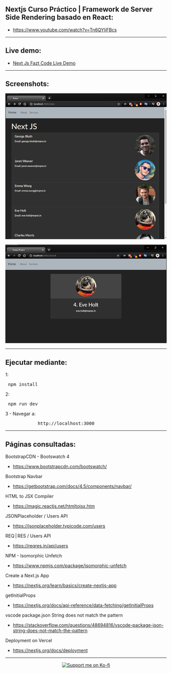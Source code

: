 ## Nextjs Curso Práctico | Framework de Server Side Rendering basado en React:

- https://www.youtube.com/watch?v=Tn6QYliFBcs

---

## Live demo:

- <a href="https://nextjsfaztcode.jonatandb.now.sh/" target="_blank">Next Js Fazt Code Live Demo</a>

---

## Screenshots:

<p align="center">
    <a href="https://nextjsfaztcode.jonatandb.now.sh/" target="_blank">
        <img src="Screenshot_Home.png" alt="Next JS - Jonatandb"/>
    </a>
</p>

<p align="center">
    <a href="https://nextjsfaztcode.jonatandb.now.sh/" target="_blank">
        <img src="Screenshot_UserProfile.png" alt="Next JS - Jonatandb"/>
    </a>
</p>

---

## Ejecutar mediante:

1:

<pre>
 npm install
</pre>

2:

<pre>
 npm run dev
</pre>

3 - Navegar a:

<pre>
            http://localhost:3000
</pre>

---

## Páginas consultadas:

BootstrapCDN - Bootswatch 4

- https://www.bootstrapcdn.com/bootswatch/

Bootstrap Navbar

- https://getbootstrap.com/docs/4.5/components/navbar/

HTML to JSX Compiler

- https://magic.reactjs.net/htmltojsx.htm

JSONPlaceholder / Users API

- https://jsonplaceholder.typicode.com/users

REQ | RES / Users API

- https://reqres.in/api/users

NPM - Isomorphic Unfetch

- https://www.npmjs.com/package/isomorphic-unfetch

Create a Next.js App

- https://nextjs.org/learn/basics/create-nextjs-app

getInitialProps

- https://nextjs.org/docs/api-reference/data-fetching/getInitialProps

vscode package.json String does not match the pattern

- https://stackoverflow.com/questions/48694816/vscode-package-json-string-does-not-match-the-pattern

Deployment on Vercel

- https://nextjs.org/docs/deployment

---

<p align="center">
    <a href="https://ko-fi.com/L3L31N4GV" target="_blank">
            <img src="https://www.ko-fi.com/img/githubbutton_sm.svg" alt="Support me on Ko-fi"/>
    </a>
</p>
